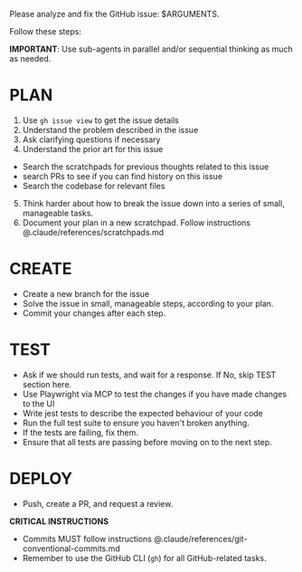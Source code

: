 Please analyze and fix the GitHub issue: $ARGUMENTS.

Follow these steps:

**IMPORTANT**: Use sub-agents in parallel and/or sequential thinking as much as needed.

# PLAN 
1. Use `gh issue view` to get the issue details
2. Understand the problem described in the issue
3. Ask clarifying questions if necessary
4. Understand the prior art for this issue
  - Search the scratchpads for previous thoughts related to this issue
  - search PRs to see if you can find history on this issue
  - Search the codebase for relevant files
5. Think harder about how to break the issue down into a series of small, manageable tasks.
6. Document your plan in a new scratchpad. Follow instructions @.claude/references/scratchpads.md

# CREATE
- Create a new branch for the issue
- Solve the issue in small, manageable steps, according to your plan.
- Commit your changes after each step.

# TEST
- Ask if we should run tests, and wait for a response. If No, skip TEST section here.
- Use Playwright via MCP to test the changes if you have made changes to the UI
- Write jest tests to describe the expected behaviour of your code
- Run the full test suite to ensure you haven't broken anything.
- If the tests are failing, fix them.
- Ensure that all tests are passing before moving on to the next step.

# DEPLOY
- Push, create a PR, and request a review.

**CRITICAL INSTRUCTIONS**
- Commits MUST follow instructions @.claude/references/git-conventional-commits.md
- Remember to use the GitHub CLI (`gh`) for all GitHub-related tasks.
